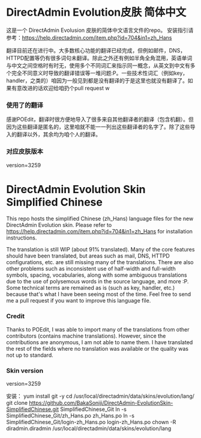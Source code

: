 # DirectAdmin Evolution皮肤 简体中文
这是一个 DirectAdmin Evolusion 皮肤的简体中文语言文件的repo。
安装指引请参考：https://help.directadmin.com/item.php?id=704&in1=zh_Hans

翻译目前还在进行中。大多数核心功能的翻译已经完成，但例如邮件，DNS，HTTPD配置等仍有很多词句未翻译。除此之外还有例如半角全角混用，英语单词与中文之间空格时有时无，使用多个不同词汇来指示同一概念，从英文到中文有多个完全不同意义时导致的翻译错误等一堆问题:P。一些技术性词汇（例如key，handler，之类的）咱因为一般见到都是没有翻译的于是这里也就没有翻译了。如果有意改进的话欢迎给咱扔个pull request w

### 使用了的翻译
感谢POEdit，翻译时很方便地导入了很多来自其他翻译者的翻译（包含机翻）。但因为这些翻译是匿名的，这里咱就不能一一列出这些翻译者的名字了。除了这些导入的翻译以外，其余均为咱个人的翻译。

### 对应皮肤版本
version=3259

# DirectAdmin Evolution Skin Simplified Chinese
This repo hosts the simplified Chinese (zh_Hans) language files for the new DirectAdmin Evolution skin.
Please refer to https://help.directadmin.com/item.php?id=704&in1=zh_Hans for installation instructions.

The translation is still WIP (about 91% translated). Many of the core features should have been translated, but areas such as mail, DNS, HTTPD configurations, etc. are still missing many of the translations. There are also other problems such as inconsistent use of half-width and full-width symbols, spacing, vocabularies, along with some ambiguous translations due to the use of polysemous words in the source language, and more :P. Some technical terms are remained as is (such as key, handler, etc.) because that's what I have been seeing most of the time. Feel free to send me a pull request if you want to improve this language file.

### Credit
Thanks to POEdit, I was able to import many of the translations from other contributors (contains machine translations). However, since the contributions are anonymous, I am not able to name them. I have translated the rest of the fields where no translation was available or the quality was not up to standard.

### Skin version
version=3259

安装：
yum install git -y
cd /usr/local/directadmin/data/skins/evolution/lang/
git clone https://github.com/BakaSoniji/DirectAdmin-EvolutionSkin-SimplifiedChinese.git SimplifiedChinese_Git
ln -s SimplifiedChinese_Git/zh_Hans.po zh_Hans.po
ln -s SimplifiedChinese_Git/login-zh_Hans.po login-zh_Hans.po
chown -R diradmin.diradmin /usr/local/directadmin/data/skins/evolution/lang
